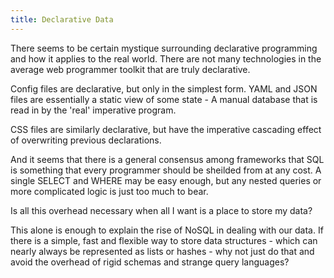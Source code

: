 ```yaml
---
title: Declarative Data
---
```


There seems to be certain mystique surrounding declarative programming
and how it applies to the real world. There are not many technologies in
the average web programmer toolkit that are truly declarative.

Config files are declarative, but only in the simplest form. YAML and JSON
files are essentially a static view of some state - A manual database
that is read in by the 'real' imperative program.

CSS files are similarly declarative, but have the imperative cascading
effect of overwriting previous declarations.

And it seems that there is a general consensus among frameworks that SQL
is something that every programmer should be sheilded from at any cost.
A single SELECT and WHERE may be easy enough, but any nested queries or
more complicated logic is just too much to bear.

Is all this overhead necessary when all I want is a place to store my
data?

This alone is enough to explain the rise of NoSQL in dealing with our
data. If there is a simple, fast and flexible way to store data
structures - which can nearly always be represented as lists or hashes -
why not just do that and avoid the overhead of rigid schemas and strange
query languages?
